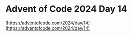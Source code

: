 # Advent of Code 2024 Day 14

[https://adventofcode.com/2024/day/14](https://adventofcode.com/2024/day/14)